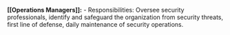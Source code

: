 **[[Operations Managers]]:**
     - Responsibilities: Oversee security professionals, identify and safeguard the organization from security threats, first line of defense, daily maintenance of security operations.